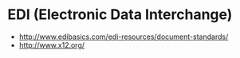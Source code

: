 # EDI (Electronic Data Interchange)
- http://www.edibasics.com/edi-resources/document-standards/
- http://www.x12.org/

